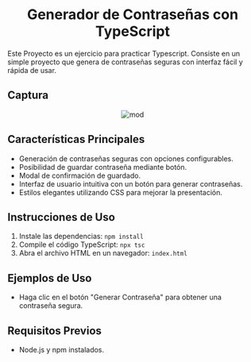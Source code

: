 <div align="center">
  
  <h1>Generador de Contraseñas con TypeScript</h1>

</div>

Este Proyecto es un ejercicio para practicar Typescript. Consiste en un simple proyecto que genera de contraseñas seguras con interfaz fácil y rápida de usar.

<h2>Captura</h2>
<div align="center">


![mod](https://github.com/BalwantSight/CryptoPassword-TypeScript/assets/103304256/a1f06ea9-f765-42a3-b838-18da203880f1)


</div>

<h2> Características Principales</h2>

- Generación de contraseñas seguras con opciones configurables.
- Posibilidad de guardar contraseña mediante botón.
- Modal de confirmación de guardado.
- Interfaz de usuario intuitiva con un botón para generar contraseñas.
- Estilos elegantes utilizando CSS para mejorar la presentación.

<h2>  Instrucciones de Uso</h2>

1. Instale las dependencias: `npm install`
2. Compile el código TypeScript: `npx tsc`
3. Abra el archivo HTML en un navegador: `index.html`

<h2> Ejemplos de Uso</h2>

- Haga clic en el botón "Generar Contraseña" para obtener una contraseña segura.

<h2>  Requisitos Previos</h2>

- Node.js y npm instalados.
